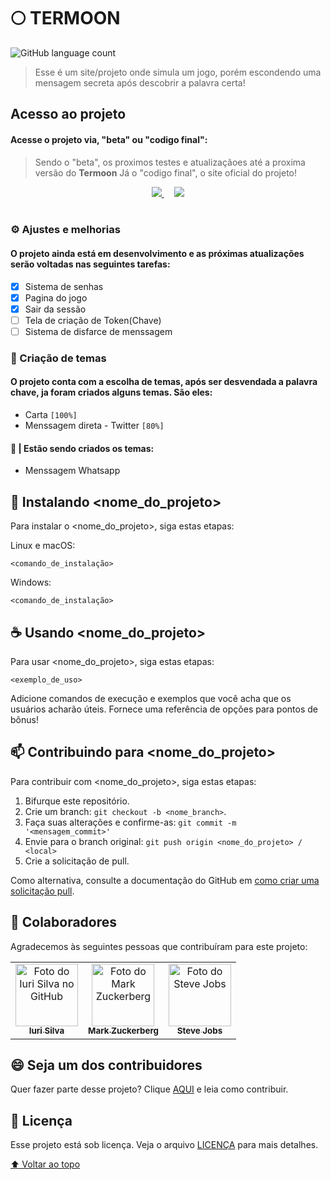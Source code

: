 # 🌕 TERMOON

<!---Esses são exemplos. Veja https://shields.io para outras pessoas ou para personalizar este conjunto de escudos. Você pode querer incluir dependências, status do projeto e informações de licença aqui--->

![GitHub language count](https://img.shields.io/github/languages/count/gabrielgamaalves/termoon?color=%239130ff&label=LINGUAGENS&style=for-the-badge)

> Esse é um site/projeto onde simula um jogo, porém escondendo uma mensagem secreta após descobrir a palavra certa!

## Acesso ao projeto

#### Acesse o projeto via, "beta" ou "codigo final":
> Sendo o "beta", os proximos testes e atualizaçãoes até a proxima versão do **Termoon**
> Já o "codigo final", o site oficial do projeto!

<div align="center">
  <a href="">
    <img src="https://dabuttonfactory.com/button.png?t=Beta&f=Calibri-Bold&ts=22&tc=fff&hp=71&vp=8&w=180&h=38&c=4&bgt=unicolored&bgc=9130ff&shs=6&shc=4f3968&sho=s">
  </a>ﾠ
  <a href="">
    <img src="https://dabuttonfactory.com/button.png?t=Codigo+Final&f=Calibri-Bold&ts=20&tc=fff&hp=71&vp=8&w=218&h=38&c=4&bgt=unicolored&bgc=43fd65&shs=6&shc=56bd50&sho=s">
  </a>
</div>


<table>
  <tr aling="">
    
  </tr>
</table>
</center>

### ⚙️ **Ajustes e melhorias**

#### O projeto ainda está em desenvolvimento e as próximas atualizações serão voltadas nas seguintes tarefas:

- [x] Sistema de senhas
- [x] Pagina do jogo
- [x] Sair da sessão
- [ ] Tela de criação de Token(Chave)
- [ ] Sistema de disfarce de menssagem

### **🌄 Criação de temas**

#### O projeto conta com a escolha de temas, após ser desvendada a palavra chave, ja foram criados alguns temas. São eles:
- Carta `[100%]`
- Menssagem direta - Twitter `[80%]`

#### 🌄 | Estão sendo criados os temas:
- Menssagem Whatsapp

## 🚀 Instalando <nome_do_projeto>

Para instalar o <nome_do_projeto>, siga estas etapas:

Linux e macOS:
```
<comando_de_instalação>
```

Windows:
```
<comando_de_instalação>
```

## ☕ Usando <nome_do_projeto>

Para usar <nome_do_projeto>, siga estas etapas:

```
<exemplo_de_uso>
```

Adicione comandos de execução e exemplos que você acha que os usuários acharão úteis. Fornece uma referência de opções para pontos de bônus!

## 📫 Contribuindo para <nome_do_projeto>
<!---Se o seu README for longo ou se você tiver algum processo ou etapas específicas que deseja que os contribuidores sigam, considere a criação de um arquivo CONTRIBUTING.md separado--->
Para contribuir com <nome_do_projeto>, siga estas etapas:

1. Bifurque este repositório.
2. Crie um branch: `git checkout -b <nome_branch>`.
3. Faça suas alterações e confirme-as: `git commit -m '<mensagem_commit>'`
4. Envie para o branch original: `git push origin <nome_do_projeto> / <local>`
5. Crie a solicitação de pull.

Como alternativa, consulte a documentação do GitHub em [como criar uma solicitação pull](https://help.github.com/en/github/collaborating-with-issues-and-pull-requests/creating-a-pull-request).

## 🤝 Colaboradores

Agradecemos às seguintes pessoas que contribuíram para este projeto:

<table>
  <tr>
    <td align="center">
      <a href="#">
        <img src="https://avatars3.githubusercontent.com/u/31936044" width="100px;" alt="Foto do Iuri Silva no GitHub"/><br>
        <sub>
          <b>Iuri Silva</b>
        </sub>
      </a>
    </td>
    <td align="center">
      <a href="#">
        <img src="https://s2.glbimg.com/FUcw2usZfSTL6yCCGj3L3v3SpJ8=/smart/e.glbimg.com/og/ed/f/original/2019/04/25/zuckerberg_podcast.jpg" width="100px;" alt="Foto do Mark Zuckerberg"/><br>
        <sub>
          <b>Mark Zuckerberg</b>
        </sub>
      </a>
    </td>
    <td align="center">
      <a href="#">
        <img src="https://miro.medium.com/max/360/0*1SkS3mSorArvY9kS.jpg" width="100px;" alt="Foto do Steve Jobs"/><br>
        <sub>
          <b>Steve Jobs</b>
        </sub>
      </a>
    </td>
  </tr>
</table>


## 😄 Seja um dos contribuidores<br>

Quer fazer parte desse projeto? Clique [AQUI](CONTRIBUTING.md) e leia como contribuir.

## 📝 Licença

Esse projeto está sob licença. Veja o arquivo [LICENÇA](LICENSE.md) para mais detalhes.

[⬆ Voltar ao topo](#nome-do-projeto)<br>